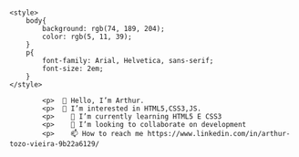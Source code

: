 #
    <style>
        body{
            background: rgb(74, 189, 204);
            color: rgb(5, 11, 39);
        }
        p{
            font-family: Arial, Helvetica, sans-serif;
            font-size: 2em;
        }
    </style>
            
            <p>  👋 Hello, I’m Arthur.
            <p>  👀 I’m interested in HTML5,CSS3,JS.
            <p>    🌱 I’m currently learning HTML5 E CSS3
            <p>    💞️ I’m looking to collaborate on development
            <p>    📫 How to reach me https://www.linkedin.com/in/arthur-tozo-vieira-9b22a6129/
            
    

